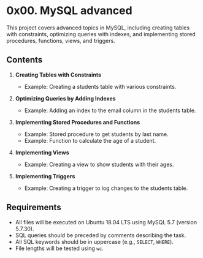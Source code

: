 # 0x00. MySQL advanced

This project covers advanced topics in MySQL, including creating tables with constraints, optimizing queries with indexes, and implementing stored procedures, functions, views, and triggers.

## Contents

1. **Creating Tables with Constraints**
    - Example: Creating a students table with various constraints.

2. **Optimizing Queries by Adding Indexes**
    - Example: Adding an index to the email column in the students table.

3. **Implementing Stored Procedures and Functions**
    - Example: Stored procedure to get students by last name.
    - Example: Function to calculate the age of a student.

4. **Implementing Views**
    - Example: Creating a view to show students with their ages.

5. **Implementing Triggers**
    - Example: Creating a trigger to log changes to the students table.

## Requirements

- All files will be executed on Ubuntu 18.04 LTS using MySQL 5.7 (version 5.7.30).
- SQL queries should be preceded by comments describing the task.
- All SQL keywords should be in uppercase (e.g., `SELECT`, `WHERE`).
- File lengths will be tested using `wc`.

